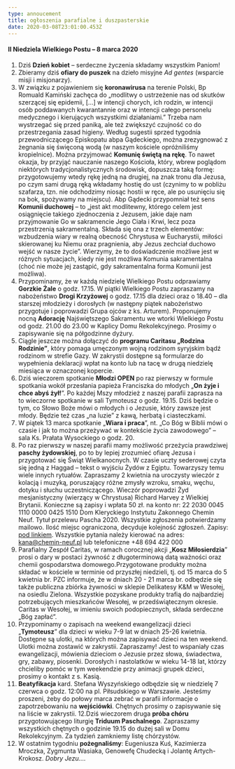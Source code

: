 ```yaml
---
type: annoucement
title: ogłoszenia parafialne i duszpasterskie
date: 2020-03-08T23:01:00.453Z
---
```

#### II Niedziela Wielkiego Postu – 8 marca 2020

1. Dziś **Dzień kobiet** – serdeczne życzenia składamy wszystkim Paniom!
2. Zbieramy dziś **ofiary do puszek** na dzieło misyjne *Ad gentes* (wsparcie misji i misjonarzy).
3. W związku z pojawieniem się **koronawirusa** na terenie Polski, Bp Romuald Kamiński zachęca do „modlitwy o ustrzeżenie nas od skutków szerzącej się epidemii, \[…] w intencji chorych, ich rodzin, w intencji osób poddawanych kwarantannie oraz w intencji całego personelu medycznego i kierujących wszystkimi działaniami.” Trzeba nam wystrzegać się przed paniką, ale też zwiększyć czujność co do przestrzegania zasad higieny. Według sugestii sprzed tygodnia przewodniczącego Episkopatu abpa Gądeckiego, można zrezygnować z żegnania się święconą wodą (w naszym kościele opróżniliśmy kropielnice). Można przyjmować **Komunię świętą na rękę**. To nawet okazja, by przyjąć nauczanie naszego Kościoła, który, wbrew poglądom niektórych tradycjonalistycznych środowisk, dopuszcza taką formę: przygotowujemy wtedy rękę jedną na drugiej, na znak tronu dla Jezusa, po czym sami drugą ręką wkładamy hostię do ust (czynimy to w pobliżu szafarza, tzn. nie odchodzimy niosąc hostii w ręce, ale po usunięciu się na bok, spożywamy na miejscu). Abp Gądecki przypomniał też sens **Komunii duchowej** – to „jest akt modlitewny, którego celem jest osiągnięcie takiego zjednoczenia z Jezusem, jakie daje nam przyjmowanie Go w sakramencie Jego Ciała i Krwi, lecz poza przestrzenią sakramentalną. Składa się ona z trzech elementów: wzbudzenia wiary w realną obecność Chrystusa w Eucharystii, miłości skierowanej ku Niemu oraz pragnienia, aby Jezus zechciał duchowo wejść w nasze życie”. Wierzymy, że to doświadczenie możliwe jest w różnych sytuacjach, kiedy nie jest możliwa Komunia sakramentalna (choć nie może jej zastąpić, gdy sakramentalna forma Komunii jest możliwa).
4. Przypominamy, że w każdą niedzielę Wielkiego Postu odprawiamy **Gorzkie Żale** o godz. 17.15. W piątki Wielkiego Postu zapraszamy na nabożeństwo **Drogi Krzyżowej** o godz. 17.15 dla dzieci oraz o 18.40 – dla starszej młodzieży i dorosłych (w następny piątek nabożeństwo przygotuje i poprowadzi Grupa ojców z ks. Arturem). Proponujemy nocną **Adorację** Najświętszego Sakramentu we wtorki Wielkiego Postu od godz. 21.00 do 23.00 w Kaplicy Domu Rekolekcyjnego. Prosimy o zapisywanie się na półgodzinne dyżury.
5. Ciągle jeszcze można dołączyć do **programu Caritasu „Rodzina Rodzinie”**, który pomaga umęczonym wojną rodzinom syryjskim bądź rodzinom w strefie Gazy. W zakrystii dostępne są formularze do wypełnienia deklaracji wpłat na konto lub na tacę w drugą niedzielę miesiąca w oznaczonej kopercie.
6. Dziś wieczorem spotkanie **Młodzi OPEN** po raz pierwszy w formule spotkania wokół przesłania papieża Franciszka do młodych „**On żyje i chce abyś żył!**”. Po każdej Mszy młodzież z naszej parafii zaprasza na to wieczorne spotkanie w sali Tymoteusz o godz. 19.15. Dziś będzie o tym, co Słowo Boże mówi o młodych i o Jezusie, który zawsze jest młody. Będzie też czas „na luzie” z kawą, herbatą i ciasteczkami.
7. W piątek 13 marca spotkanie „**Wiara i praca**”, nt. „Co Bóg w Biblii mówi o czasie i jak to można przeżywać w kontekście życia zawodowego” – sala Ks. Prałata Wysockiego o godz. 20.
8. Po raz pierwszy w naszej parafii mamy możliwość przeżycia prawdziwej **paschy żydowskiej**, po to by lepiej zrozumieć ofiarę Jezusa i przygotować się Świąt Wielkanocnych. W czasie uczty sederowej czyta się jedną z Haggad – tekst o wyjściu Żydów z Egiptu. Towarzyszy temu wiele innych rytuałów. Zapraszamy 2 kwietnia na uroczysty wieczór z kolacją i muzyką, poruszający różne zmysły wzroku, smaku, węchu, dotyku i słuchu uczestniczącego. Wieczór poprowadzi Żyd mesjanistyczny (wierzący w Chrystusa) Richard Harvey z Wielkiej Brytanii. Konieczne są zapisy i wpłata 50 zł. na konto nr: 22 2030 0045 1110 0000 0425 1510 Dom Kleryckiego Instytutu Zakonnego Chemin Neuf. Tytuł przelewu Pascha 2020. Wszystkie zgłoszenia potwierdzamy mailowo. Ilość miejsc ograniczona, decyduje kolejność zgłoszeń. Zapisy: [pod linkiem](https://docs.google.com/forms/d/e/1FAIpQLSfE-64iJ5jISy_twTog9Ze6zFBkU_Iq9KJPKxZNzj3ypyGWVg/viewform). Wszystkie pytania należy kierować na adres: [kana@chemin-neuf.pl](mailto:kana@chemin-neuf.pl) lub telefoniczne +48 694 422 000
9. Parafialny Zespół Caritas, w ramach corocznej akcji „**Kosz Miłosierdzia**” prosi o dary w postaci żywność z długoterminową datą ważności oraz chemii gospodarstwa domowego.Przygotowane produkty można składać w kościele w terminie od przyszłej niedzieli, tj. od 15 marca do 5 kwietnia br. PZC informuje, że w dniach 20 - 21 marca br. odbędzie się także publiczna zbiórka żywności w sklepie Delikatesy K&M w Wesołej, na osiedlu Zielona. Wszystkie pozyskane produkty trafią do najbardziej potrzebujących mieszkańców Wesołej, w przedświątecznym okresie. Caritas w Wesołej, w imieniu swoich podopiecznych, składa serdeczne „Bóg zapłać”.
10. Przypominamy o zapisach na weekend ewangelizacji dzieci „**Tymoteusz**” dla dzieci w wieku 7-9 lat w dniach 25-26 kwietnia. Dostępne są ulotki, na których można zapisywać dzieci na ten weekend. Ulotki można zostawić w zakrystii. Zapraszamy! Jest to wspaniały czas ewangelizacji, mówienia dzieciom o Jezusie przez słowa, świadectwa, gry, zabawy, piosenki. Dorosłych i nastolatków w wieku 14-18 lat, którzy chcieliby pomóc w tym weekendzie przy animacji grupek dzieci, prosimy o kontakt z s. Kasią.
11. **Beatyfikacja** kard. Stefana Wyszyńskiego odbędzie się w niedzielę 7 czerwca o godz. 12:00 na pl. Piłsudskiego w Warszawie. Jesteśmy proszeni, żeby do połowy marca zebrać w parafii informacje o zapotrzebowaniu na **wejściówki**. Chętnych prosimy o zapisywanie się na liście w zakrystii. 12.Dziś wieczorem druga **próba chóru** przygotowującego liturgię **Triduum Paschalnego**. Zapraszamy wszystkich chętnych o godzinie 19.15 do dużej sali w Domu Rekolekcyjnym. Za tydzień zamkniemy listę chórzystów.
12. W ostatnim tygodniu **pożegnaliśmy**: Eugeniusza Kuś, Kazimierza Mroczka, Zygmunta Wasiaka, Genowefę Chudecką i Jolantę Artych-Krokosz. *Dobry Jezu….*
